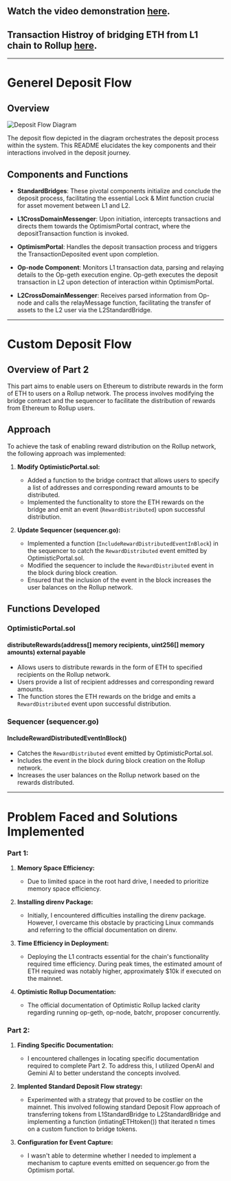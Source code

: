 ## Watch the video demonstration [here](https://drive.google.com/drive/folders/1QfUPy319qjBe422QpUHvmg-YCYSJciGp?usp=sharing).

## Transaction Histroy of bridging ETH from L1 chain to Rollup [here](https://sepolia.etherscan.io/address/0xf0fe6b146198ee65ce160a0849b8e516563138b7#internaltx).
---

# Generel Deposit Flow

## Overview

![Deposit Flow Diagram](https://www.alchemy.com/_next/image?url=https%3A%2F%2Fwww.datocms-assets.com%2F105223%2F1704208402-optimistic-rollup-architecture.png&w=1080&q=75)

The deposit flow depicted in the diagram orchestrates the deposit process within the system. This README elucidates the key components and their interactions involved in the deposit journey.

## Components and Functions

- **StandardBridges**: These pivotal components initialize and conclude the deposit process, facilitating the essential Lock & Mint function crucial for asset movement between L1 and L2.

- **L1CrossDomainMessenger**: Upon initiation, intercepts transactions and directs them towards the OptimismPortal contract, where the depositTransaction function is invoked.

- **OptimismPortal**: Handles the deposit transaction process and triggers the TransactionDeposited event upon completion.

- **Op-node Component**: Monitors L1 transaction data, parsing and relaying details to the Op-geth execution engine. Op-geth executes the deposit transaction in L2 upon detection of interaction within OptimismPortal.

- **L2CrossDomainMessenger**: Receives parsed information from Op-node and calls the relayMessage function, facilitating the transfer of assets to the L2 user via the L2StandardBridge.

---

# Custom Deposit Flow

## Overview of Part 2

This part aims to enable users on Ethereum to distribute rewards in the form of ETH to users on a Rollup network. The process involves modifying the bridge contract and the sequencer to facilitate the distribution of rewards from Ethereum to Rollup users.

## Approach

To achieve the task of enabling reward distribution on the Rollup network, the following approach was implemented:

1. **Modify OptimisticPortal.sol:**
    - Added a function to the bridge contract that allows users to specify a list of addresses and corresponding reward amounts to be distributed.
    - Implemented the functionality to store the ETH rewards on the bridge and emit an event (`RewardDistributed`) upon successful distribution.

2. **Update Sequencer (sequencer.go):**
    - Implemented a function (`IncludeRewardDistributedEventInBlock`) in the sequencer to catch the `RewardDistributed` event emitted by OptimisticPortal.sol.
    - Modified the sequencer to include the `RewardDistributed` event in the block during block creation.
    - Ensured that the inclusion of the event in the block increases the user balances on the Rollup network.

## Functions Developed

### OptimisticPortal.sol

#### distributeRewards(address[] memory recipients, uint256[] memory amounts) external payable

- Allows users to distribute rewards in the form of ETH to specified recipients on the Rollup network.
- Users provide a list of recipient addresses and corresponding reward amounts.
- The function stores the ETH rewards on the bridge and emits a `RewardDistributed` event upon successful distribution.

### Sequencer (sequencer.go)

#### IncludeRewardDistributedEventInBlock()

- Catches the `RewardDistributed` event emitted by OptimisticPortal.sol.
- Includes the event in the block during block creation on the Rollup network.
- Increases the user balances on the Rollup network based on the rewards distributed.

---

# Problem Faced and Solutions Implemented

### Part 1:

1. **Memory Space Efficiency:**
   - Due to limited space in the root hard drive, I needed to prioritize memory space efficiency.
   
2. **Installing direnv Package:**
   - Initially, I encountered difficulties installing the direnv package. However, I overcame this obstacle by practicing Linux commands and referring to the official documentation on direnv.
   
3. **Time Efficiency in Deployment:**
   - Deploying the L1 contracts essential for the chain's functionality required time efficiency. During peak times, the estimated amount of ETH required was notably higher, approximately $10k if executed on the mainnet.
   
4. **Optimistic Rollup Documentation:**
   - The official documentation of Optimistic Rollup lacked clarity regarding running op-geth, op-node, batchr, proposer concurrently.

### Part 2:

1. **Finding Specific Documentation:**
   - I encountered challenges in locating specific documentation required to complete Part 2. To address this, I utilized OpenAI and Gemini AI to better understand the concepts involved.
   
2. **Implented Standard Deposit Flow strategy:**
   - Experimented with a strategy that proved to be costlier on the mainnet. This involved following standard Deposit Flow approach of  transferring tokens from L1StandardBridge to L2StandardBridge and implementing a function (intiatingETHtoken()) that iterated n times on a custom function to bridge tokens.
   
3. **Configuration for Event Capture:**
   - I wasn't able to determine whether I needed to implement a mechanism to capture events emitted on sequencer.go from the Optimism portal.


